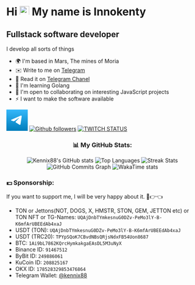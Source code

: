 # Hi <img src="https://media.giphy.com/media/hvRJCLFzcasrR4ia7z/giphy.gif" width="25px" height="25px"> My name is Innokenty
## Fullstack software developer

I develop all sorts of things

* 🌍  I'm based in Mars, The mines of Moria
* ✉️  Write to me on  [Telegram](https://t.me/Kennix88)
* 🚀  Read it on [Telegram Chanel](https://t.me/KennixDev)
* 🧠  I'm learning Golang
* 🤝  I'm open to collaborating on interesting JavaScript projects
* ⚡  I want to make the software available

[![Telegram](./assets/telegram.svg)](https://t.me/KennixDev)
[![Github followers](https://img.shields.io/github/followers/Kennix88?logo=github&style=for-the-badge&color=0891b2&labelColor=1c1917)](https://www.github.com/Kennix88)
[![TWITCH STATUS](https://img.shields.io/twitch/status/kennix88?logo=twitchsx&style=for-the-badge&color=0891b2&labelColor=1c1917&label=TWITCH+STATUS)](https://img.shields.io/twitch/status/kennix88)

[//]: # (### 📌 Top Repositories)

[//]: # ()
[//]: # ([![decl-of-num]&#40;https://github-readme-stats.vercel.app/api/pin/?username=Kennix88&repo=decl-of-num&title_color=0891b2&text_color=ffffff&icon_color=0891b2&bg_color=1c1917&hide_border=true&locale=en&#41;]&#40;https://github.com/Kennix88/decl-of-num&#41;)


<h3 align="center"> 📊 My GitHub Stats: </h3>

[//]: # (<div align="center">)

[//]: # (  )
[//]: # (![Overview of statistics]&#40;https://raw.githubusercontent.com/Kennix88/github-stats-transparent/output/generated/overview.svg&#41;)

[//]: # (![Top Langs]&#40;https://raw.githubusercontent.com/Kennix88/github-stats-transparent/output/generated/languages.svg&#41;)

[//]: # ()
[//]: # (</div>)
<div align="center">

![Kennix88's GitHub stats](https://github-readme-stats.vercel.app/api?username=Kennix88&show_icons=true&hide=&count_private=true&title_color=0891b2&text_color=ffffff&icon_color=0891b2&bg_color=1c1917&hide_border=true&show_icons=true)
![Top Languages](https://github-readme-stats.vercel.app/api/top-langs/?username=Kennix88&layout=compact&langs_count=10&title_color=0891b2&text_color=ffffff&icon_color=0891b2&bg_color=1c1917&hide_border=true&locale=en&custom_title=Top%20%Languages)
![Streak Stats](https://github-readme-streak-stats.herokuapp.com/?user=Kennix88&stroke=ffffff&background=1c1917&ring=0891b2&fire=0891b2&currStreakNum=ffffff&currStreakLabel=0891b2&sideNums=ffffff&sideLabels=ffffff&dates=ffffff&hide_border=true)
![GitHub Commits Graph](https://github-readme-activity-graph.vercel.app/graph?username=Kennix88&bg_color=1c1917&color=ffffff&line=0891b2&point=ffffff&area_color=1c1917&area=true&hide_border=true&custom_title=GitHub%20Commits%20Graph)
![WakaTime stats](https://github-readme-stats.vercel.app/api/wakatime?username=@Kennix88&show_icons=true&layout=compact&hide=&count_private=true&title_color=0891b2&text_color=ffffff&icon_color=0891b2&bg_color=1c1917&hide_border=true&show_icons=true)

</div>

### 💵 Sponsorship:
If you want to support me, I will be very happy about it. 🥺👉👈

- TON or Jettons(NOT, DOGS, X, HMSTR, STON, GEM, JETTON etc) or TON NFT or TG-Names: `UQAjDnbTYmkesnuG0DZv-PeMo3lY-B-K6mfArUBEEdAb4xaJ`
- USDT (TON): `UQAjDnbTYmkesnuG0DZv-PeMo3lY-B-K6mfArUBEEdAb4xaJ`
- USDT (TRC20): `TPYpSQoK7CBvdNBsQRjsNdxFB54Uon8687`
- BTC: `1Ai9bL7862KQrcHymkakgaEAsDL5M3uNyX`
- Binance ID: `91467512`
- ByBit ID: `249886061`
- KuCoin ID: `208825167`
- OKX ID: `178528329853476864`
- Telegram Wallet: [@kennix88](https://t.me/Kennix88)
